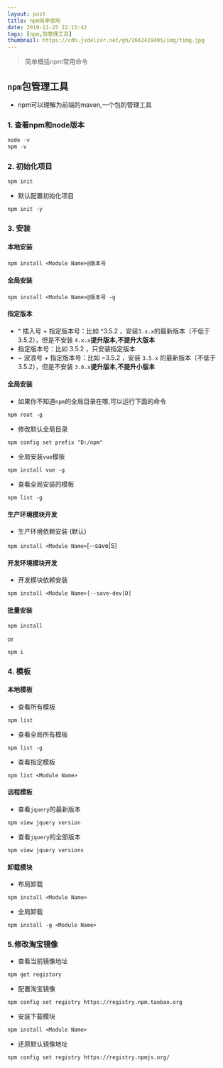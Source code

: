 ```yaml
---
layout: post
title: npm简单使用
date: 2019-11-25 22:15:42
tags: [npm,包管理工具]
thumbnail: https://cdn.jsdelivr.net/gh/2662419405/img/timg.jpg
---
```


> 简单概括npm常用命令

<!-- more -->

## `npm`包管理工具

* npm可以理解为前端的maven,一个包的管理工具

### 1. 查看npm和node版本

```js
node -v 
npm -v
```



### 2. 初始化项目

`npm init`

* 默认配置初始化项目

`npm init -y`



### 3. 安装

#### 本地安装

`npm install <Module Name>@版本号`

#### 全局安装

`npm install <Module Name>@版本号 -g`

#### 指定版本

* ^ 插入号 + 指定版本号：比如 ^3.5.2 ，安装` 3.x.x `的最新版本（不低于 3.5.2），但是不安装 `4.x.x`**提升版本,不提升大版本**
* 指定版本号：比如 3.5.2 ，只安装指定版本
* ~ 波浪号 + 指定版本号：比如 ~3.5.2 ，安装 `3.5.x` 的最新版本（不低于 3.5.2），但是不安装 `3.6.x`**提升版本,不提升小版本**

#### 全局安装

* 如果你不知道`npm`的全局目录在哪,可以运行下面的命令

`npm root -g`

* 修改默认全局目录

`npm config set prefix "D:/npm"`

* 全局安装`vue`模板

`npm install vue -g`

* 查看全局安装的模板

`npm list -g`

#### 生产环境模块开发

* 生产环境依赖安装  (默认)

`npm install <Module Name>`[--save|S]

#### 开发环境模块开发

* 开发模块依赖安装

`npm install <Module Name>[--save-dev|D]`

#### 批量安装

`npm install`

or

`npm i`



### 4. 模板

#### 本地模板

* 查看所有模板

`npm list`

* 查看全局所有模板

`npm list -g`

* 查看指定模板

`npm list <Module Name>`

#### 远程模板

* 查看`jquery`的最新版本

`npm view jquery version`

* 查看`jquery`的全部版本

`npm view jquery versions`

#### 卸载模块

* 布局卸载

`npm install <Module Name>`

* 全局卸载

`npm install -g <Module Name>`



### 5.修改淘宝镜像

* 查看当前镜像地址

`npm get registory`

* 配置淘宝镜像

`npm config set registry https://registry.npm.taobao.org`

* 安装下载模块

` npm install <Module Name> `

* 还原默认镜像地址

`npm config set registry https://registry.npmjs.org/`